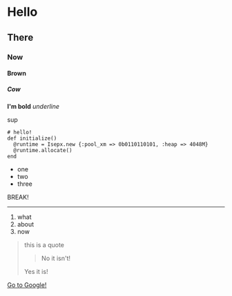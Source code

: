 # Hello
## There
### Now
#### Brown
##### Cow
**I'm bold** 
_underline_
  
  
sup

    # hello!
    def initialize()
      @runtime = Isepx.new {:pool_xm => 0b0110110101, :heap => 4048M}
      @runtime.allocate()
    end

* one
* two
* three
 
 BREAK!

 ---

1. what
2. about
3. now

> this is
> a quote
>
> > No it isn't!
>
> Yes it is!
  

[Go to Google!]("http://www.google.com", "Big O' Search Engine")

